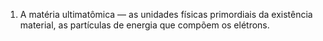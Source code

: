 ﻿1. A matéria ultimatômica — as unidades físicas primordiais da existência material, as partículas de energia que compõem os elétrons.